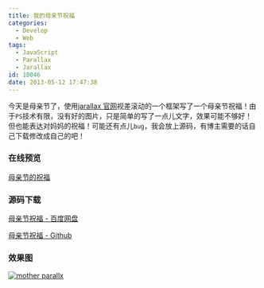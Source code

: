 ```yaml
---
title: 我的母亲节祝福
categories:
  - Develop
  - Web
tags:
  - JavaScript
  - Parallax
  - Jarallax
id: 10046
date: 2013-05-12 17:47:38
---
```


今天是母亲节了，使用[jarallax 官网](http://www.jarallax.com)视差滚动的一个框架写了一个母亲节祝福！由于`PS`技术有限，没有好的图片，只是简单的写了一点儿文字，效果可能不够好！但也能表达对妈妈的祝福！可能还有点儿`bug`，我会放上源码，有博主需要的话自己下载修改成自己的吧！

### 在线预览
[母亲节的祝福](http://melove.net/demo/html/mother)

### 源码下载
[母亲节祝福 - 百度网盘](http://pan.baidu.com/share/link?shareid=426252&uk=2987718070)

[母亲节祝福 - Github](https://github.com/lzan13/parallax-mother "视差滚动")

### 效果图
[![mother parallx](http://lzan13.qiniudn.com/blog/uploads/images/2013/05/parallx-mother.png)](http://lzan13.qiniudn.com/blog/uploads/images/2013/05/parallx-mother.png)